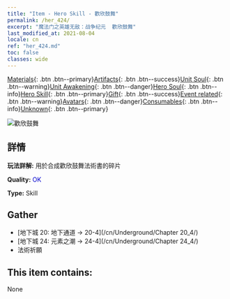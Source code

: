 ```yaml
---
title: "Item - Hero Skill - 歡欣鼓舞"
permalink: /her_424/
excerpt: "魔法门之英雄无敌：战争纪元  歡欣鼓舞"
last_modified_at: 2021-08-04
locale: cn
ref: "her_424.md"
toc: false
classes: wide
---
```

 [Materials](/ItemsCN/){: .btn .btn--primary}[Artifacts](/ItemsCN/Artifacts/){: .btn .btn--success}[Unit Soul](/ItemsCN/UnitSoul/){: .btn .btn--warning}[Unit Awakening](/ItemsCN/UnitAwakening/){: .btn .btn--danger}[Hero Soul](/ItemsCN/HeroSoul/){: .btn .btn--info}[Hero Skill](/ItemsCN/HeroSkill/){: .btn .btn--primary}[Gift](/ItemsCN/Gift/){: .btn .btn--success}[Event related](/ItemsCN/Events/){: .btn .btn--warning}[Avatars](/ItemsCN/Avatars/){: .btn .btn--danger}[Consumables](/ItemsCN/Consumables/){: .btn .btn--info}[Unknown](/ItemsCN/Unknown/){: .btn .btn--primary}

 ![歡欣鼓舞](/images/t/ps_huanxinguwu.png)

## 詳情
 **玩法詳解:** 用於合成歡欣鼓舞法術書的碎片

 **Quality:** <span style="color: #0000CD">OK</span>

 **Type:** Skill

## Gather

*    [地下城 20: 地下通道 -> 20-4](/cn/Underground/Chapter 20_4/) 
*    [地下城 24: 元素之潮 -> 24-4](/cn/Underground/Chapter 24_4/) 
*    法術祈願 

## This item contains:

  None

